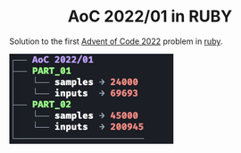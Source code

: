 <div align="center">

# AoC 2022/01 in RUBY

</div>

Solution to the first [Advent of Code 2022] problem in [ruby].

![solution screenshot](https://github.com/damienpichard/aoc/blob/main/ruby/2022/01/screenshot.png)

[Advent of Code 2022]: https://adventofcode.com/2022/01
[ruby]: https://github.com/damienpichard/aoc/tree/main/ruby

